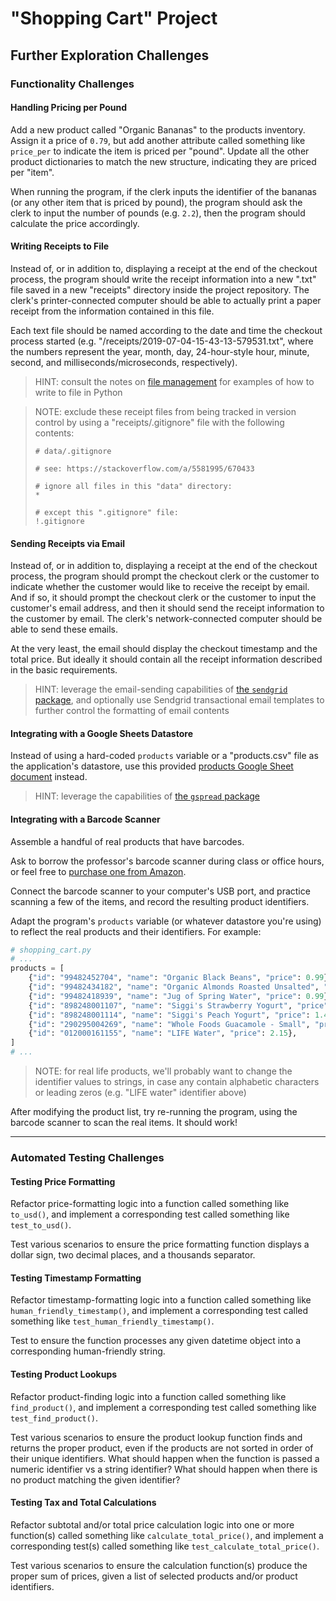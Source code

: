 # "Shopping Cart" Project

## Further Exploration Challenges

### Functionality Challenges

#### Handling Pricing per Pound

Add a new product called "Organic Bananas" to the products inventory. Assign it a price of `0.79`, but add another attribute called something like `price_per` to indicate the item is priced per "pound". Update all the other product dictionaries to match the new structure, indicating they are priced per "item".

When running the program, if the clerk inputs the identifier of the bananas (or any other item that is priced by pound), the program should ask the clerk to input the number of pounds (e.g. `2.2`), then the program should calculate the price accordingly.

#### Writing Receipts to File

Instead of, or in addition to, displaying a receipt at the end of the checkout process, the program should write the receipt information into a new ".txt" file saved in a new "receipts" directory inside the project repository. The clerk's printer-connected computer should be able to actually print a paper receipt from the information contained in this file.

Each text file should be named according to the date and time the checkout process started (e.g. "/receipts/2019-07-04-15-43-13-579531.txt", where the numbers represent the year, month, day, 24-hour-style hour, minute, second, and milliseconds/microseconds, respectively).

> HINT: consult the notes on [file management](/notes/python/file-management.md) for examples of how to write to file in Python

> NOTE: exclude these receipt files from being tracked in version control by using a "receipts/.gitignore" file with the following contents:
>
>     # data/.gitignore
>
>     # see: https://stackoverflow.com/a/5581995/670433
>
>     # ignore all files in this "data" directory:
>     *
>
>     # except this ".gitignore" file:
>     !.gitignore

#### Sending Receipts via Email

Instead of, or in addition to, displaying a receipt at the end of the checkout process, the program should prompt the checkout clerk or the customer to indicate whether the customer would like to receive the receipt by email. And if so, it should prompt the checkout clerk or the customer to input the customer's email address, and then it should send the receipt information to the customer by email. The clerk's network-connected computer should be able to send these emails.

At the very least, the email should display the checkout timestamp and the total price. But ideally it should contain all the receipt information described in the basic requirements.

> HINT: leverage the email-sending capabilities of [the `sendgrid` package](/notes/python/packages/sendgrid.md), and optionally use Sendgrid transactional email templates to further control the formatting of email contents

#### Integrating with a Google Sheets Datastore

Instead of using a hard-coded `products` variable or a "products.csv" file as the application's datastore, use this provided [products Google Sheet document](https://docs.google.com/spreadsheets/d/1ItN7Cc2Yn4K90cMIsxi2P045Gzw0y2JHB_EkV4mXXpI/edit?usp=sharing) instead.

> HINT: leverage the capabilities of [the `gspread` package](/notes/python/packages/gspread.md)







#### Integrating with a Barcode Scanner

Assemble a handful of real products that have barcodes.

Ask to borrow the professor's barcode scanner during class or office hours, or feel free to [purchase one from Amazon](https://www.amazon.com/gp/product/B003OUQ174/ref=ppx_yo_dt_b_asin_title_o03__o00_s00?ie=UTF8&psc=1).

Connect the barcode scanner to your computer's USB port, and practice scanning a few of the items, and record the resulting product identifiers.

Adapt the program's `products` variable (or whatever datastore you're using) to reflect the real products and their identifiers. For example:

```py
# shopping_cart.py
# ...
products = [
    {"id": "99482452704", "name": "Organic Black Beans", "price": 0.99},
    {"id": "99482434182", "name": "Organic Almonds Roasted Unsalted", "price": 7.33},
    {"id": "99482418939", "name": "Jug of Spring Water", "price": 0.99},
    {"id": "898248001107", "name": "Siggi's Strawberry Yogurt", "price": 1.45},
    {"id": "898248001114", "name": "Siggi's Peach Yogurt", "price": 1.45},
    {"id": "290295004269", "name": "Whole Foods Guacamole - Small", "price": 6.50},
    {"id": "012000161155", "name": "LIFE Water", "price": 2.15},
]
# ...
```

> NOTE: for real life products, we'll probably want to change the identifier values to strings, in case any contain alphabetic characters or leading zeros (e.g. "LIFE water" identifier above)

After modifying the product list, try re-running the program, using the barcode scanner to scan the real items. It should work!















<hr>


### Automated Testing Challenges

#### Testing Price Formatting

Refactor price-formatting logic into a function called something like `to_usd()`, and implement a corresponding test called something like `test_to_usd()`.

Test various scenarios to ensure the price formatting function displays a dollar sign, two decimal places, and a thousands separator.

#### Testing Timestamp Formatting

Refactor timestamp-formatting logic into a function called something like `human_friendly_timestamp()`, and implement a corresponding test called something like `test_human_friendly_timestamp()`.

Test to ensure the function processes any given datetime object into a corresponding human-friendly string.

#### Testing Product Lookups

Refactor product-finding logic into a function called something like `find_product()`, and implement a corresponding test called something like `test_find_product()`.

Test various scenarios to ensure the product lookup function finds and returns the proper product, even if the products are not sorted in order of their unique identifiers. What should happen when the function is passed a numeric identifier vs a string identifier? What should happen when there is no product matching the given identifier?

#### Testing Tax and Total Calculations

Refactor subtotal and/or total price calculation logic into one or more function(s) called something like `calculate_total_price()`, and implement a corresponding test(s) called something like `test_calculate_total_price()`.

Test various scenarios to ensure the calculation function(s) produce the proper sum of prices, given a list of selected products and/or product identifiers.
